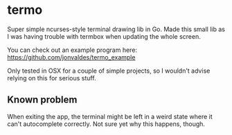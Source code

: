 termo
=====

Super simple ncurses-style terminal drawing lib in Go.
Made this small lib as I was having trouble with termbox when updating the whole screen.

You can check out an example program here: https://github.com/jonvaldes/termo_example

Only tested in OSX for a couple of simple projects, so I wouldn't advise relying on this for serious stuff.


Known problem
-------------

When exiting the app, the terminal might be left in a weird state where it can't autocomplete correctly. Not sure yet why this happens, though.  
